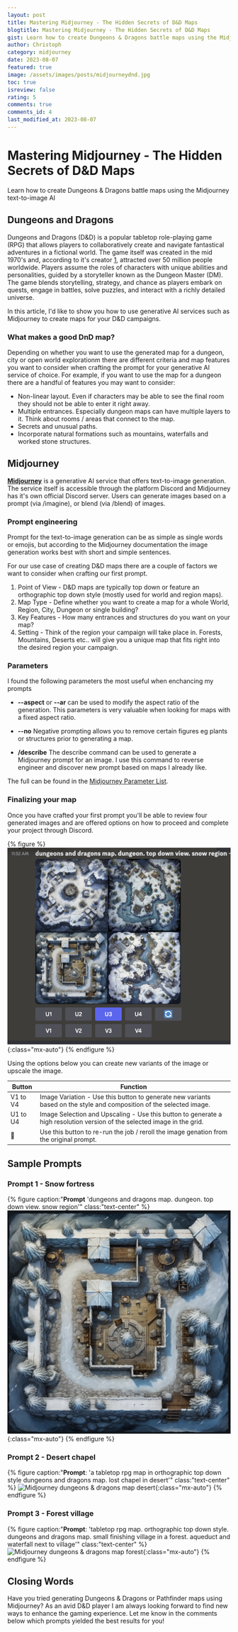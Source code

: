 ```yaml
---
layout: post
title: Mastering Midjourney - The Hidden Secrets of D&D Maps
blogtitle: Mastering Midjourney - The Hidden Secrets of D&D Maps
gist: Learn how to create Dungeons & Dragons battle maps using the Midjourney text-to-image AI
author: Christoph
category: midjourney
date: 2023-08-07
featured: true
image: /assets/images/posts/midjourneydnd.jpg
toc: true
isreview: false
rating: 5
comments: true
comments_id: 4
last_modified_at: 2023-08-07
---
```


# Mastering Midjourney - The Hidden Secrets of D&D Maps

Learn how to create Dungeons & Dragons battle maps using the Midjourney text-to-image AI

## Dungeons and Dragons

Dungeons and Dragons (D&D) is a popular tabletop role-playing game (RPG) that allows players to collaboratively create and navigate fantastical adventures in a fictional world. The game itself was created in the mid 1970's and, according to it's creator [1](https://www.nytimes.com/2022/05/21/style/dungeons-and-dragons.html), attracted over 50 million people worldwide. Players assume the roles of characters with unique abilities and personalities, guided by a storyteller known as the Dungeon Master (DM). The game blends storytelling, strategy, and chance as players embark on quests, engage in battles, solve puzzles, and interact with a richly detailed universe.

In this article, I'd like to show you how to use generative AI services such as Midjourney to create maps for your D&D campaigns.

### What makes a good DnD map?

Depending on whether you want to use the generated map for a dungeon, city or open world explorationm there are different criteria and map features you want to consider when crafting the prompt for your generative AI service of choice. For example, if you want to use the map for a dungeon there are a handful of features you may want to consider:

- Non-linear layout. Even if characters may be able to see the final room they should not be able to enter it right away.
- Multiple entrances. Especially dungeon maps can have multiple layers to it. Think about rooms / areas that connect to the map.
- Secrets and unusual paths.
- Incorporate natural formations such as mountains, waterfalls and worked stone structures.

## Midjourney

**[Midjourney](https://www.midjourney.com/)** is a generative AI service that offers text-to-image generation. The service itself is accessible through the platform Discord and Midjourney has it's own official Discord server. Users can generate images based on a prompt (via /imagine), or blend (via /blend) of images.

### Prompt engineering

Prompt for the text-to-image generation can be as simple as single words or emojis, but according to the Midjourney documentation the image generation works best with short and simple sentences.

For our use case of creating D&D maps there are a couple of factors we want to consider when crafting our first prompt.

1. Point of View - D&D maps are typically top down or feature an orthographic top down style (mostly used for world and region maps).
2. Map Type - Define whether you want to create a map for a whole World, Region, City, Dungeon or single building?
3. Key Features - How many entrances and structures do you want on your map?
4. Setting - Think of the region your campaign will take place in. Forests, Mountains, Deserts etc.. will give you a unique map that fits right into the desired region your campaign.

### Parameters

I found the following parameters the most useful when enchancing my prompts

- **--aspect** or **--ar** can be used to modify the aspect ratio of the generation. This parameters is very valuable when looking for maps with a fixed aspect ratio.

- **--no** Negative prompting allows you to remove certain figures eg plants or structures prior to generating a map.

- **/describe** The describe command can be used to generate a Midjourney prompt for an image. I use this command to reverse engineer and discover new prompt based on maps I already like.

The full can be found in the [Midjourney Parameter List](https://docs.midjourney.com/docs/parameter-list).

### Finalizing your map

Once you have crafted your first prompt you'll be able to review four generated images and are offered options on how to proceed and complete your project through Discord.

{% figure %}
![Midjourney dungeons & dragons discord options](/assets/images/posts/dnddiscord.png){:class="mx-auto"}
{% endfigure %}

Using the options below you can create new variants of the image or upscale the image.

| Button   | Function                                                                                                                 |
| -------- | ------------------------------------------------------------------------------------------------------------------------ |
| V1 to V4 | Image Variation - Use this button to generate new variants based on the style and composition of the selected image.     |
| U1 to U4 | Image Selection and Upscaling - Use this button to generate a high resolution version of the selected image in the grid. |
| 🔄       | Use this button to re-run the job / reroll the image genation from the original prompt.                                  |

## Sample Prompts

### Prompt 1 - Snow fortress

{% figure caption:"**Prompt** 'dungeons and dragons map. dungeon. top down view. snow region'" class:"text-center" %}
![Midjourney dungeons & dragons map snow](/assets/images/posts/dndsnow.png){:class="mx-auto"}
{% endfigure %}

### Prompt 2 - Desert chapel

{% figure caption:"**Prompt**: 'a tabletop rpg map in orthographic top down style dungeons and dragons map. lost chapel in desert'" class:"text-center" %}
![Midjourney dungeons & dragons map desert](/assets/images/posts/dnddesert.png){:class="mx-auto"}
{% endfigure %}

### Prompt 3 - Forest village

{% figure caption:"**Prompt**: 'tabletop rpg map. orthographic top down style. dungeons and dragons map. small finishing village in a forest. aqueduct and waterfall next to village'" class:"text-center" %}
![Midjourney dungeons & dragons map forest](/assets/images/posts/dndforest.png){:class="mx-auto"}
{% endfigure %}

## Closing Words

Have you tried generating Dungeons & Dragons or Pathfinder maps using Midjourney? As an avid D&D player I am always looking forward to find new ways to enhance the gaming experience. Let me know in the comments below which prompts yielded the best results for you!
